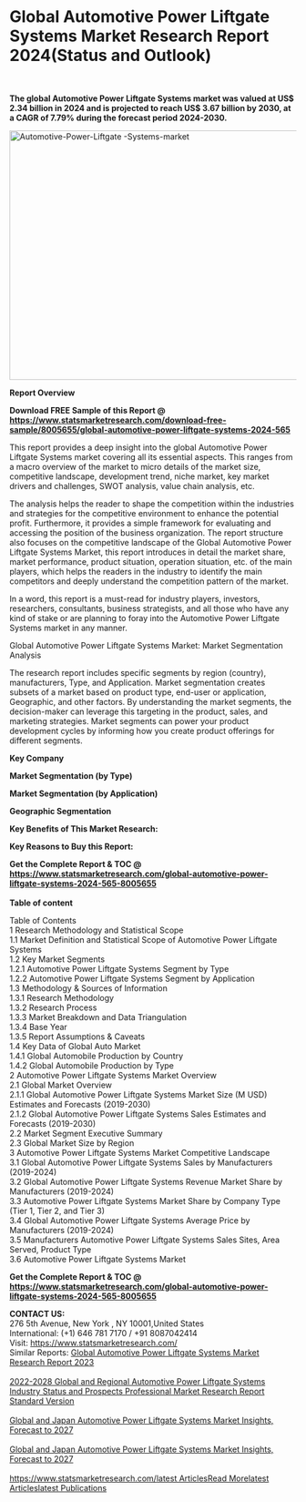<h1>Global Automotive Power Liftgate Systems Market Research Report 2024(Status and Outlook)</h1><br/><p><strong>The global Automotive Power Liftgate Systems market was valued at US$ 2.34 billion in 2024 and is projected to reach US$ 3.67 billion by 2030, at a <strong>CAGR</strong> of 7.79% during the forecast period 2024-2030.</strong></p><p><img alt="Automotive-Power-Liftgate -Systems-market" src="https://www.grandresearchstore.com/assets/report-images/Automotive_Power_Liftgate_Systems_market.png" style="height:438px; width:730px"></p><p><strong>Report Overview</strong></p><p><strong>Download FREE Sample of this Report @ <a href="https://www.statsmarketresearch.com/download-free-sample/8005655/global-automotive-power-liftgate-systems-2024-565">https://www.statsmarketresearch.com/download-free-sample/8005655/global-automotive-power-liftgate-systems-2024-565</a></strong></p><p>This report provides a deep insight into the global Automotive Power Liftgate Systems market covering all its essential aspects. This ranges from a macro overview of the market to micro details of the market size, competitive landscape, development trend, niche market, key market drivers and challenges, SWOT analysis, value chain analysis, etc.</p><p>The analysis helps the reader to shape the competition within the industries and strategies for the competitive environment to enhance the potential profit. Furthermore, it provides a simple framework for evaluating and accessing the position of the business organization. The report structure also focuses on the competitive landscape of the Global Automotive Power Liftgate Systems Market, this report introduces in detail the market share, market performance, product situation, operation situation, etc. of the main players, which helps the readers in the industry to identify the main competitors and deeply understand the competition pattern of the market.</p><p>In a word, this report is a must-read for industry players, investors, researchers, consultants, business strategists, and all those who have any kind of stake or are planning to foray into the Automotive Power Liftgate Systems market in any manner.</p><p>Global Automotive Power Liftgate Systems Market: Market Segmentation Analysis</p><p>The research report includes specific segments by region (country), manufacturers, Type, and Application. Market segmentation creates subsets of a market based on product type, end-user or application, Geographic, and other factors. By understanding the market segments, the decision-maker can leverage this targeting in the product, sales, and marketing strategies. Market segments can power your product development cycles by informing how you create product offerings for different segments.</p><p><strong>Key Company</strong></p><p><strong>Market Segmentation (by Type)</strong></p><p><strong>Market Segmentation (<strong>by Application</strong>)</strong></p><p><strong>Geographic Segmentation</strong></p><p><strong>Key Benefits of This Market Research:</strong></p><p><strong>Key <strong>Reasons to Buy</strong> this Report:</strong></p><div><b>Get the Complete Report & TOC @ <a href="https://www.statsmarketresearch.com/global-automotive-power-liftgate-systems-2024-565-8005655">https://www.statsmarketresearch.com/global-automotive-power-liftgate-systems-2024-565-8005655</a></b></div><br><b>Table of content</b><p>Table of Contents<br />1 Research Methodology and Statistical Scope<br />1.1 Market Definition and Statistical Scope of Automotive Power Liftgate Systems<br />1.2 Key Market Segments<br />1.2.1 Automotive Power Liftgate Systems Segment by Type<br />1.2.2 Automotive Power Liftgate Systems Segment by Application<br />1.3 Methodology & Sources of Information<br />1.3.1 Research Methodology<br />1.3.2 Research Process<br />1.3.3 Market Breakdown and Data Triangulation<br />1.3.4 Base Year<br />1.3.5 Report Assumptions & Caveats<br />1.4 Key Data of Global Auto Market<br />1.4.1 Global Automobile Production by Country<br />1.4.2 Global Automobile Production by Type<br />2 Automotive Power Liftgate Systems Market Overview<br />2.1 Global Market Overview<br />2.1.1 Global Automotive Power Liftgate Systems Market Size (M USD) Estimates and Forecasts (2019-2030)<br />2.1.2 Global Automotive Power Liftgate Systems Sales Estimates and Forecasts (2019-2030)<br />2.2 Market Segment Executive Summary<br />2.3 Global Market Size by Region<br />3 Automotive Power Liftgate Systems Market Competitive Landscape<br />3.1 Global Automotive Power Liftgate Systems Sales by Manufacturers (2019-2024)<br />3.2 Global Automotive Power Liftgate Systems Revenue Market Share by Manufacturers (2019-2024)<br />3.3 Automotive Power Liftgate Systems Market Share by Company Type (Tier 1, Tier 2, and Tier 3)<br />3.4 Global Automotive Power Liftgate Systems Average Price by Manufacturers (2019-2024)<br />3.5 Manufacturers Automotive Power Liftgate Systems Sales Sites, Area Served, Product Type<br />3.6 Automotive Power Liftgate Systems Market <br><div><b>Get the Complete Report & TOC @ <a href="https://www.statsmarketresearch.com/global-automotive-power-liftgate-systems-2024-565-8005655">https://www.statsmarketresearch.com/global-automotive-power-liftgate-systems-2024-565-8005655</a></b></div></p> <b>CONTACT US:</b><br>276 5th Avenue, New York , NY 10001,United States<br>International: (+1) 646 781 7170 / +91 8087042414<br>Visit: <a href="https://www.statsmarketresearch.com/">https://www.statsmarketresearch.com/</a><br>Similar Reports: <a href="https://www.statsmarketresearch.com/global-automotive-power-liftgate-systems-2024-565-8005655">Global Automotive Power Liftgate Systems Market Research Report 2023</a><br/><br/><a href="https://www.statsmarketresearch.com/global-automotive-power-liftgate-systems-2024-565-8005655">2022-2028 Global and Regional Automotive Power Liftgate Systems Industry Status and Prospects Professional Market Research Report Standard Version</a><br/><br/><a href="https://www.statsmarketresearch.com/global-automotive-power-liftgate-systems-2024-565-8005655">Global and Japan Automotive Power Liftgate Systems Market Insights, Forecast to 2027</a><br/><br/><a href="https://www.statsmarketresearch.com/global-automotive-power-liftgate-systems-2024-565-8005655">Global and Japan Automotive Power Liftgate Systems Market Insights, Forecast to 2027</a><br/><br/><a href="https://gyeongbokgung.com">https://www.statsmarketresearch.com/</a><a href="https://hallyeomaritime.com">latest Articles</a><a href="https://jingwansa.com">Read More</a><a href=https://nguoiviet.jp/">latest Articles</a><a href="https://www.intelmarketresearch.com/">latest Publications</a>